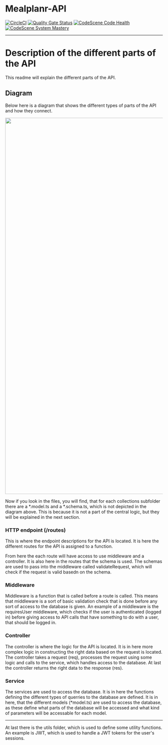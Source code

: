 # Mealplanr-API
[![CircleCI](https://circleci.com/gh/BHelpful/Mealplanr-api/tree/master.svg?style=svg)](https://circleci.com/gh/BHelpful/Mealplanr-api/tree/master) 
[![Quality Gate Status](https://sonarcloud.io/api/project_badges/measure?project=BHelpful_Mealplanr-api&metric=alert_status)](https://sonarcloud.io/summary/new_code?id=BHelpful_Mealplanr-api)
[![CodeScene Code Health](https://codescene.io/projects/19881/status-badges/code-health)](https://codescene.io/projects/19881)
[![CodeScene System Mastery](https://codescene.io/projects/19881/status-badges/system-mastery)](https://codescene.io/projects/19881)


---

# Description of the different parts of the API
This readme will explain the different parts of the API.

## Diagram
Below here is a diagram that shows the different types of parts of the API and how they connect.
<p align="center">
  <img width="1200" src="https://i.imgur.com/lwI0lsj.png">
</p>
Now if you look in the files, you will find, that for each collections subfolder there are a *.model.ts and a *.schema.ts, which is not depicted in the diagram above. This is because it is not a part of the central logic, but they will be explained in the next section.

### HTTP endpoint (/routes)
This is where the endpoint descriptions for the API is located. It is here the different routes for the API is assigned to a function.

From here the each route will have access to use middleware and a controller. It is also here in the routes that the schema is used. The schemas are used to pass into the middleware called validateRequest, which will check if the request is valid basedn on the schema.

### Middleware
Middleware is a function that is called before a route is called. This means that middleware is a sort of basic validation check that is done before any sort of access to the database is given. An example of a middleware is the requiresUser middleware, which checks if the user is authenticated (logged in) before giving access to API calls that have something to do with a user, that should be logged in.

### Controller
The controller is where the logic for the API is located. It is in here more complex logic in constructing the right data based on the request is located. The controller takes a request (req), processes the request using some logic and calls to the service, which handles access to the database. At last the controller returns the right data to the response (res).

### Service
The services are used to access the database. It is in here the functions defining the different types of querries to the database are defined. It is in here, that the different models (*model.ts) are used to access the database, as these define what parts of the database will be accessed and what kind of parameters will be accessable for each model.

---
At last there is the utils folder, which is used to define some utility functions. An example is JWT, which is used to handle a JWT tokens for the user's sessions.